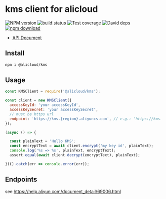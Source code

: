 # kms client for alicloud

[![NPM version][npm-image]][npm-url]
[![build status][travis-image]][travis-url]
[![Test coverage][codecov-image]][codecov-url]
[![David deps][david-image]][david-url]
[![npm download][download-image]][download-url]

[npm-image]: https://img.shields.io/npm/v/@alicloud/kms.svg?style=flat-square
[npm-url]: https://npmjs.org/package/@alicloud/kms
[travis-image]: https://img.shields.io/travis/ali-sdk/kms.svg?style=flat-square
[travis-url]: https://travis-ci.org/ali-sdk/kms
[codecov-image]: https://codecov.io/github/ali-sdk/kms/coverage.svg?branch=master
[codecov-url]: https://codecov.io/github/ali-sdk/kms?branch=master
[david-image]: https://img.shields.io/david/ali-sdk/kms.svg?style=flat-square
[david-url]: https://david-dm.org/ali-sdk/kms
[download-image]: https://img.shields.io/npm/dm/@alicloud/kms.svg?style=flat-square
[download-url]: https://npmjs.org/package/@alicloud/kms

- [API Document](https://help.aliyun.com/document_detail/69005.html)

## Install

```bash
npm i @alicloud/kms
```

## Usage

```js
const KMSClient = require('@alicloud/kms');

const client = new KMSClient({
  accessKeyId: 'your accessKeyId',
  accessKeySecret: 'your accessKeySecret',
  // must be https url
  endpoint: 'https://kms.{region}.aliyuncs.com', // e.g.: 'https://kms.cn-hangzhou.aliyuncs.com'
});

(async () => {

  const plainText = 'Hello KMS';
  const encryptText = await client.encrypt('my key id', plainText);
  console.log('%s => %s', plainText, encryptText);
  assert.equal(await client.decrypt(encryptText), plainText);

})().catch(err => console.error(err));
```

## Endpoints

see https://help.aliyun.com/document_detail/69006.html
